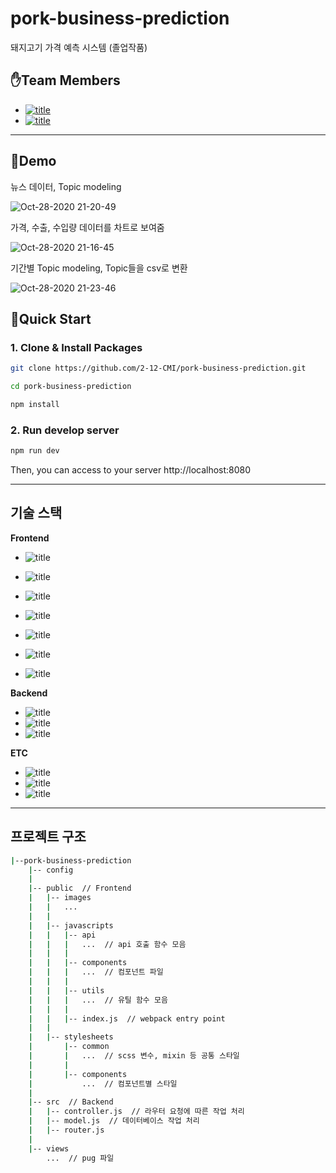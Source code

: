 # pork-business-prediction
돼지고기 가격 예측 시스템 (졸업작품)

## ✋Team Members
- [![title](https://img.shields.io/badge/DEVLOPER-노기진-123456)](https://github.com/nohgijin)
- [![title](https://img.shields.io/badge/DEVLOPER-조정제-123456)](https://github.com/jaryapp)

------
## 🐖Demo
뉴스 데이터, Topic modeling

![Oct-28-2020 21-20-49](https://user-images.githubusercontent.com/38103082/97435295-8fcd8680-1963-11eb-95a7-1d44ed34f008.gif)

가격, 수출, 수입량 데이터를 차트로 보여줌

![Oct-28-2020 21-16-45](https://user-images.githubusercontent.com/38103082/97434849-f7370680-1962-11eb-8ae7-f5451abb5d57.gif)

기간별 Topic modeling, Topic들을 csv로 변환

![Oct-28-2020 21-23-46](https://user-images.githubusercontent.com/38103082/97435560-ec30a600-1963-11eb-90ed-d2d9917b6a09.gif)


## 🧞Quick Start

### 1. Clone & Install Packages
```bash
git clone https://github.com/2-12-CMI/pork-business-prediction.git

cd pork-business-prediction

npm install
```

### 2. Run develop server
```bash
npm run dev
```

Then, you can access to your server http://localhost:8080

------

## 기술 스택

**Frontend**
- ![title](https://img.shields.io/badge/-React-skyblue?&logo=React&logoColor=white)
- ![title](https://img.shields.io/badge/-Redux-purple?&logo=Redux&logoColor=white)

- ![title](https://img.shields.io/badge/-HTML5-E34F26?&logo=html5&logoColor=white)
- ![title](https://img.shields.io/badge/-SCSS-CC6699?&logo=Sass&logoColor=white)
- ![title](https://img.shields.io/badge/-Vanila_javascript-EDD63F?&logo=javascript&logoColor=white)
- ![title](https://img.shields.io/badge/-Webpack-7ac5f1?&logo=Webpack&logoColor=white)
- ![title](https://img.shields.io/badge/-Babel-eece4f?&logo=Babel&logoColor=white)

**Backend**
- ![title](https://img.shields.io/badge/-Node.js-339933?&logo=Node.js&logoColor=white)
- ![title](https://img.shields.io/badge/-Express-191919?&logo=Node.js&logoColor=white)
- ![title](https://img.shields.io/badge/-MySQL-4479A1?&logo=MySQL&logoColor=white)

**ETC**
- ![title](https://img.shields.io/badge/-EC2-232F3E?&logo=Amazon-AWS&logoColor=white)
- ![title](https://img.shields.io/badge/-Github-181717?&logo=Github&logoColor=white)
- ![title](https://img.shields.io/badge/-Slack-4A154B?&logo=Slack&logoColor=white)


------

## 프로젝트 구조

```bash
|--pork-business-prediction
    |-- config  
    |
    |-- public  // Frontend
    |   |-- images
    |   |   ...
    |   |
    |   |-- javascripts
    |   |   |-- api
    |   |   |   ...  // api 호출 함수 모음
    |   |   |
    |   |   |-- components
    |   |   |   ...  // 컴포넌트 파일
    |   |   |
    |   |   |-- utils
    |   |   |   ...  // 유틸 함수 모음
    |   |   |
    |   |   |-- index.js  // webpack entry point
    |   |
    |   |-- stylesheets
    |       |-- common
    |       |   ...  // scss 변수, mixin 등 공통 스타일
    |       |
    |       |-- components
    |           ...  // 컴포넌트별 스타일
    |         
    |-- src  // Backend
    |   |-- controller.js  // 라우터 요청에 따른 작업 처리
    |   |-- model.js  // 데이터베이스 작업 처리
    |   |-- router.js
    |
    |-- views
        ...  // pug 파일
```
